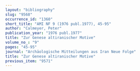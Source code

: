 ```yaml
---
layout: "bibliography"
slug: "9568"
occurrence_id: "1360"
short_title: "AMI NF 9 (1976 publ.1977), 45-95"
author: "Calmeyer, Peter"
publication_year: "1976 publ.1977"
title: "Zur Genese altiranischer Motive"
volume_no_: "9"
pages: "45-95"
journal: "Archäologische Mitteilungen aus Iran Neue Folge"
title: "Zur Genese altiranischer Motive"
previous_item: "9571"
---
```

